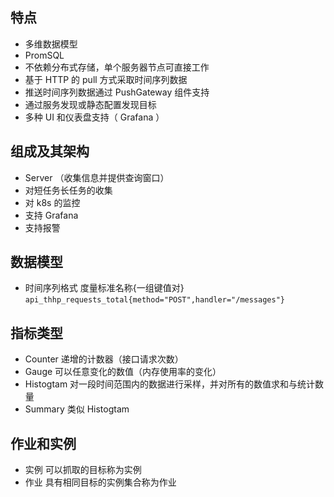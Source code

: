 ## 特点
- 多维数据模型
- PromSQL
- 不依赖分布式存储，单个服务器节点可直接工作
- 基于 HTTP 的 pull 方式采取时间序列数据
- 推送时间序列数据通过 PushGateway 组件支持
- 通过服务发现或静态配置发现目标
- 多种 UI 和仪表盘支持（ Grafana ）
## 组成及其架构
- Server （收集信息并提供查询窗口）
- 对短任务长任务的收集
- 对 k8s 的监控
- 支持 Grafana
- 支持报警
## 数据模型
- 时间序列格式 度量标准名称{一组键值对}  `api_thhp_requests_total{method="POST",handler="/messages"}`
## 指标类型
- Counter   递增的计数器（接口请求次数）
- Gauge     可以任意变化的数值（内存使用率的变化）
- Histogtam 对一段时间范围内的数据进行采样，并对所有的数值求和与统计数量
- Summary   类似 Histogtam
## 作业和实例
- 实例  可以抓取的目标称为实例
- 作业  具有相同目标的实例集合称为作业
